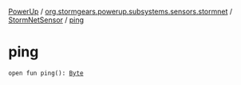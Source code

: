 [PowerUp](../../index.md) / [org.stormgears.powerup.subsystems.sensors.stormnet](../index.md) / [StormNetSensor](index.md) / [ping](./ping.md)

# ping

`open fun ping(): `[`Byte`](https://kotlinlang.org/api/latest/jvm/stdlib/kotlin/-byte/index.html)
